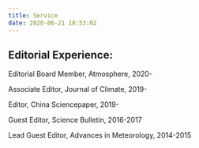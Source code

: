 ```yaml
---
title: Service
date: 2020-06-21 18:53:02
---
```


## Editorial Experience:

Editorial Board Member, Atmosphere, 2020-

Associate Editor, Journal of Climate, 2019-

Editor, China Sciencepaper, 2019-

Guest Editor, Science Bulletin, 2016-2017

Lead Guest Editor, Advances in Meteorology, 2014-2015